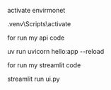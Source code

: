 activate envirmonet 

.venv\Scripts\activate

for run my api code

 uv run uvicorn hello:app --reload

 for run my streamlit code 

 streamlit run ui.py